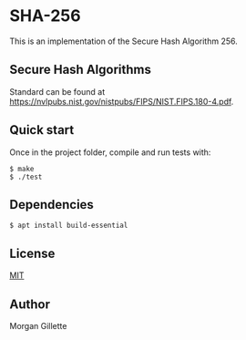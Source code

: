 # SHA-256

This is an implementation of the Secure Hash Algorithm 256.

## Secure Hash Algorithms

Standard can be found at https://nvlpubs.nist.gov/nistpubs/FIPS/NIST.FIPS.180-4.pdf.

## Quick start

Once in the project folder, compile and run tests with:

```
$ make
$ ./test
```

## Dependencies

```
$ apt install build-essential
```

## License

[MIT](https://choosealicense.com/licenses/mit/)

## Author

Morgan Gillette
